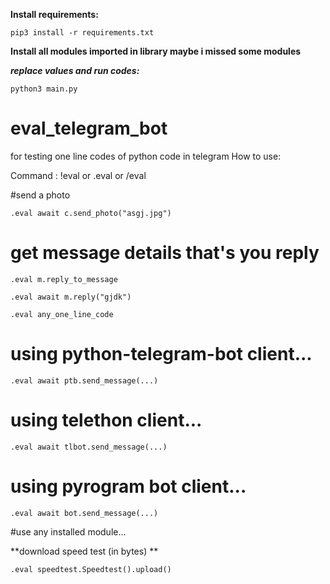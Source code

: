 **Install requirements:**

```pip3 install -r requirements.txt```

**Install all modules imported in library maybe i missed some modules**

___replace values and run codes:___

```python3 main.py```

# eval_telegram_bot

for testing one line codes of python code in telegram 
 How to use:


Command : !eval or .eval or /eval 

#send a photo

```.eval await c.send_photo("asgj.jpg")```

 # get message details that's you reply

```.eval m.reply_to_message```

```.eval await m.reply("gjdk")```

```.eval any_one_line_code```

# using python-telegram-bot client...

```.eval await ptb.send_message(...)```

# using telethon client...

```.eval await tlbot.send_message(...)```

# using pyrogram bot client...

```.eval await bot.send_message(...)```

#use any installed module...

**download speed test (in bytes) **

```.eval speedtest.Speedtest().upload()```
